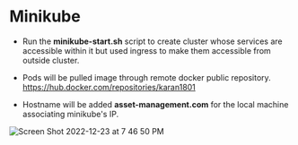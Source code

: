 # Minikube

- Run the **minikube-start.sh** script to create cluster whose services are accessible within it but used ingress to make them accessible from outside cluster.

- Pods will be pulled image through remote docker public repository. https://hub.docker.com/repositories/karan1801

- Hostname will be added **asset-management.com** for the local machine associating minikube's IP.

![Screen Shot 2022-12-23 at 7 46 50 PM](https://user-images.githubusercontent.com/77373766/209420202-7007780a-630e-48d8-9b61-b14faa518eab.png)
